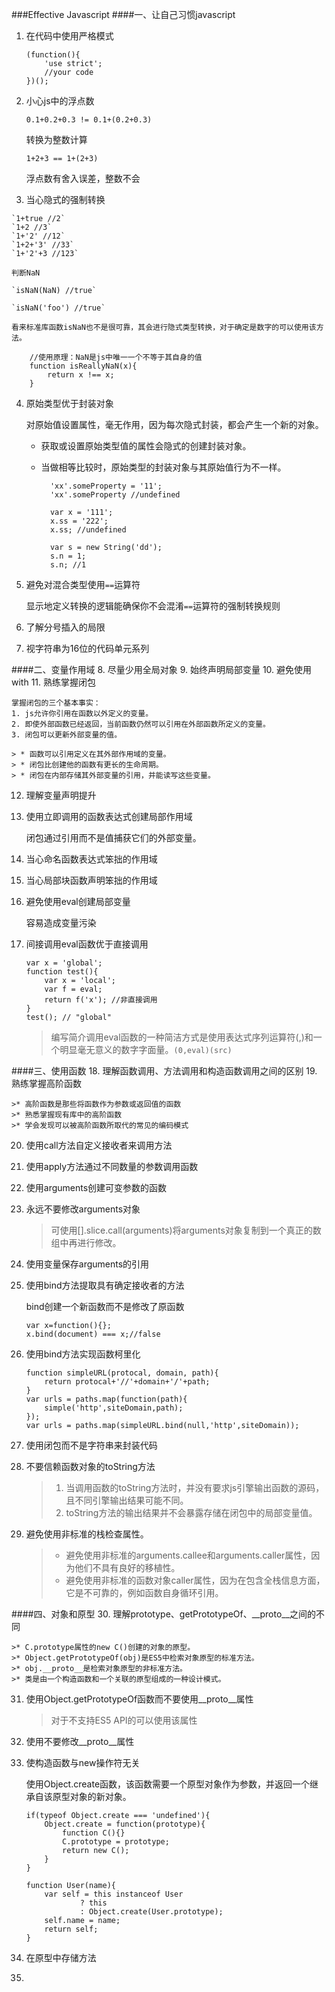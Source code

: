 ###Effective Javascript
####一、让自己习惯javascript
1.	在代码中使用严格模式

		(function(){
			'use strict';
			//your code
		})();
2. 小心js中的浮点数
	
	`0.1+0.2+0.3 != 0.1+(0.2+0.3)`
	
	转换为整数计算
	
	`1+2+3 == 1+(2+3)`
	
	浮点数有舍入误差，整数不会
	
3.	 当心隐式的强制转换

	`1+true //2`
	`1+2 //3`
	`1+'2' //12`
	`1+2+'3' //33`
	`1+'2'+3 //123`
	
	判断NaN
	
	`isNaN(NaN) //true`
	
	`isNaN('foo') //true`
	
	看来标准库函数isNaN也不是很可靠，其会进行隐式类型转换，对于确定是数字的可以使用该方法。
	
		//使用原理：NaN是js中唯一一个不等于其自身的值
		function isReallyNaN(x){
			return x !== x;
		}
		
4. 原始类型优于封装对象

	对原始值设置属性，毫无作用，因为每次隐式封装，都会产生一个新的对象。
	
	* 获取或设置原始类型值的属性会隐式的创建封装对象。
	* 当做相等比较时，原始类型的封装对象与其原始值行为不一样。

			'xx'.someProperty = '11';
			'xx'.someProperty //undefined
		
			var x = '111';
			x.ss = '222';
			x.ss; //undefined
		
			var s = new String('dd');
			s.n = 1;
			s.n; //1
			
5. 避免对混合类型使用`==`运算符

	显示地定义转换的逻辑能确保你不会混淆`==`运算符的强制转换规则
	
6. 了解分号插入的局限
7. 视字符串为16位的代码单元系列

####二、变量作用域
8. 尽量少用全局对象
9. 始终声明局部变量
10. 避免使用with
11. 熟练掌握闭包

	掌握闭包的三个基本事实：
	1. js允许你引用在函数以外定义的变量。
	2. 即使外部函数已经返回，当前函数仍然可以引用在外部函数所定义的变量。
	3. 闭包可以更新外部变量的值。
	
	> * 函数可以引用定义在其外部作用域的变量。
	> * 闭包比创建他的函数有更长的生命周期。
	> * 闭包在内部存储其外部变量的引用，并能读写这些变量。
12. 理解变量声明提升
13. 使用立即调用的函数表达式创建局部作用域

	闭包通过引用而不是值捕获它们的外部变量。
14. 当心命名函数表达式笨拙的作用域
15. 当心局部块函数声明笨拙的作用域
16. 避免使用eval创建局部变量

	容易造成变量污染
17. 间接调用eval函数优于直接调用

		var x = 'global';
		function test(){
			var x = 'local';
			var f = eval;
			return f('x'); //非直接调用
		}
		test(); // "global"
		
	>编写简介调用eval函数的一种简洁方式是使用表达式序列运算符(,)和一个明显毫无意义的数字字面量。`(0,eval)(src)`
	
####三、使用函数
18. 理解函数调用、方法调用和构造函数调用之间的区别
19. 熟练掌握高阶函数

	>* 高阶函数是那些将函数作为参数或返回值的函数
	>* 熟悉掌握现有库中的高阶函数
	>* 学会发现可以被高阶函数所取代的常见的编码模式
20. 使用call方法自定义接收者来调用方法
21. 使用apply方法通过不同数量的参数调用函数
22. 使用arguments创建可变参数的函数
23. 永远不要修改arguments对象

	>可使用[].slice.call(arguments)将arguments对象复制到一个真正的数组中再进行修改。
24. 使用变量保存arguments的引用
25. 使用bind方法提取具有确定接收者的方法

	bind创建一个新函数而不是修改了原函数
	
		var x=function(){};
		x.bind(document) === x;//false
26. 使用bind方法实现函数柯里化
		
		function simpleURL(protocal, domain, path){
			return protocal+'//'+domain+'/'+path;
		}
		var urls = paths.map(function(path){
			simple('http',siteDomain,path);
		});
		var urls = paths.map(simpleURL.bind(null,'http',siteDomain));
27. 使用闭包而不是字符串来封装代码
28. 不要信赖函数对象的toString方法

	> 1. 当调用函数的toString方法时，并没有要求js引擎输出函数的源码，且不同引擎输出结果可能不同。
	> 2. toString方法的输出结果并不会暴露存储在闭包中的局部变量值。
29. 避免使用非标准的栈检查属性。

	> * 避免使用非标准的arguments.callee和arguments.caller属性，因为他们不具有良好的移植性。
	> * 避免使用非标准的函数对象caller属性，因为在包含全栈信息方面，它是不可靠的，例如函数自身循环引用。
	
####四、对象和原型
30. 理解prototype、getPrototypeOf、__proto__之间的不同

	>* C.prototype属性的new C()创建的对象的原型。
	>* Object.getPrototypeOf(obj)是ES5中检索对象原型的标准方法。
	>* obj.__proto__是检索对象原型的非标准方法。
	>* 类是由一个构造函数和一个关联的原型组成的一种设计模式。
31. 使用Object.getPrototypeOf函数而不要使用__proto__属性

	>对于不支持ES5 API的可以使用该属性
32. 使用不要修改__proto__属性
33. 使构造函数与new操作符无关

	使用Object.create函数，该函数需要一个原型对象作为参数，并返回一个继承自该原型对象的新对象。
	
		if(typeof Object.create === 'undefined'){
			Object.create = function(prototype){
				function C(){}
				C.prototype = prototype;
				return new C();
			}
		}
		
		function User(name){
			var self = this instanceof User
					? this
					: Object.create(User.prototype);
			self.name = name;
			return self;
		}
34. 在原型中存储方法
35. 